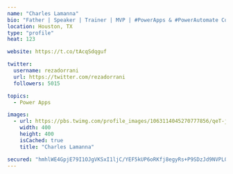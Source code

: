 ```yaml
---
name: "Charles Lamanna"
bio: "Father | Speaker | Trainer | MVP | #PowerApps & #PowerAutomate Community Super User | YouTuber Right-pointing triangle http://youtube.com/c/rezadorrani | Learn - Share - Clockwise rightwards and leftwards open circle arrows"
location: Houston, TX
type: "profile"
heat: 123

website: https://t.co/tAcqSdqguf

twitter:
  username: rezadorrani
  url: https://twitter.com/rezadorrani
  followers: 5015

topics:
  - Power Apps

images:
  - url: https://pbs.twimg.com/profile_images/1063114045270777856/qeT-jpWr_400x400.jpg
    width: 400
    height: 400
    isCached: true
    title: "Charles Lamanna"

secured: "hmhlWE4GpjE79I1OJgVKSxI1ljC/YEF5kUP6oRKfj8egyRs+P9SDzJd9NVPLQHEOwuWJVEVZPawBoJkuF6B5fZDNTBIxC58NA/xHJzCNWXgMXW//kGD7p+JQxzh+4DIv19Wy0DqRn1SjQxxGZctRqVBQtocJ5A0TVGQQtv8iDSObam13geivu/xcImCzYlkCCuIxc5mHCpZmS2TvWtgjuLVmMy7VDqts4QDsTYj4Vd+Fd6W5iGPKsfc6yCWvpKMNsewWLysdybJ3G46ilpQJPjdXS7YmfrecMwQ73hwq5u8+Q7lOMe50Gl1e15PEfrFPKT2XLHKvxPqS2AcEYiQIcvrzNN/I3S16eujHG8ET8x2rDAhiyebzrfOBG4H/53lrTyZWvcdbNeKfx6YhPcKXwgSdjSBgmg66odsbyOvEa1Q=;aYb+BQayxHc2euV8kxuffQ=="
---
```


